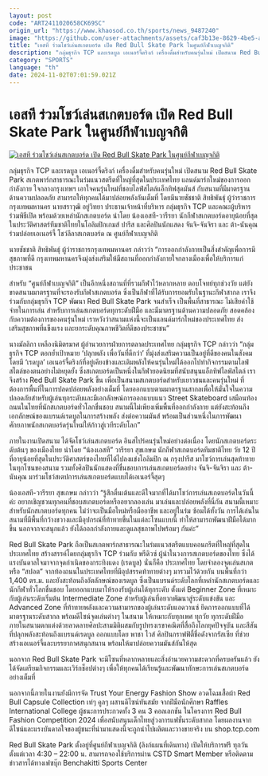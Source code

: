 ```yaml
---
layout: post
code: "ART2411020658CK69SC"
origin_url: "https://www.khaosod.co.th/sports/news_9487240"
image: "https://github.com/user-attachments/assets/caf3b13e-8629-4be5-a3b1-3960050c5515"
title: "เอสที ร่วมโชว์เล่นสเกตบอร์ด เปิด Red Bull Skate Park ในศูนย์กีฬาเบญจกิติ"
description: "กลุ่มธุรกิจ TCP และเรดบูล เอเนอร์จี้ดริงก์ เครื่องดื่มสำหรับคนรุ่นใหม่ เปิดสนาม Red Bull Skate Park สเกตพาร์กสาธารณะในร่มแนวสตรีตที่ใหญ่ที่สุดในประเทศไทย"
category: "SPORTS"
language: "th"
date: 2024-11-02T07:01:59.021Z
---
```


# เอสที ร่วมโชว์เล่นสเกตบอร์ด เปิด Red Bull Skate Park ในศูนย์กีฬาเบญจกิติ

[![เอสที ร่วมโชว์เล่นสเกตบอร์ด เปิด Red Bull Skate Park ในศูนย์กีฬาเบญจกิติ](https://www.khaosod.co.th/wpapp/uploads/2024/11/de-gea_492f2b9.jpg "เอสที ร่วมโชว์เล่นสเกตบอร์ด เปิด Red Bull Skate Park ในศูนย์กีฬาเบญจกิติ")](https://www.khaosod.co.th/wpapp/uploads/2024/11/de-gea_492f2b9.jpg)

กลุ่มธุรกิจ TCP และเรดบูล เอเนอร์จี้ดริงก์ เครื่องดื่มสำหรับคนรุ่นใหม่ เปิดสนาม Red Bull Skate Park สเกตพาร์กสาธารณะในร่มแนวสตรีตที่ใหญ่ที่สุดในประเทศไทย แลนด์มาร์กใหม่ของการออกกำลังกาย ใจกลางกรุงเทพฯ เอาใจคนรุ่นใหม่ที่ชอบไลฟ์สไตล์แอ็กทิฟสุดมันส์ กับสนามที่มีมาตรฐานด้านความปลอดภัย สามารถให้ทุกคนได้มาปล่อยพลังกันเต็มที่ โดยมีนายชัชชาติ สิทธิพันธุ์ ผู้ว่าราชการกรุงเทพมหานคร นายสราวุฒิ อยู่วิทยา ประธานเจ้าหน้าที่บริหาร กลุ่มธุรกิจ TCP และคณะผู้บริหาร ร่วมพิธีเปิด พร้อมด้วยเหล่านักสเกตบอร์ด นำโดย น้องเอสที-วารีรยา นักกีฬาสเกตบอร์ดอายุน้อยที่สุดในประวัติศาสตร์ทีมชาติไทยในโอลิมปิกเกมส์ ปารีส และศิลปินนักแสดง จันจิ-จันจิรา และ ต้า-นันคุณ ร่วมปล่อยเอเนอร์จี้ โชว์ลีลาสเกตบอร์ด ณ ศูนย์กีฬาเบญจกิติ

นายชัชชาติ สิทธิพันธุ์ ผู้ว่าราชการกรุงเทพมหานคร กล่าวว่า “การออกกำลังกายเป็นสิ่งสำคัญเพื่อการมีสุขภาพที่ดี กรุงเทพมหานครจึงมุ่งส่งเสริมให้มีสถานที่ออกกำลังกายใจกลางเมืองเพื่อให้บริการแก่ประชาชน

สำหรับ “ศูนย์กีฬาเบญจกิติ” เป็นอีกหนึ่งสถานที่ที่รวมกีฬาไว้หลากหลาย ตอบโจทย์ทุกช่วงวัย แต่ยังขาดสนามมาตรฐานที่จะรองรับกีฬาสเกตบอร์ด ซึ่งเป็นกีฬาที่ได้รับการยอมรับในฐานะกีฬาสากล เราจึงร่วมกับกลุ่มธุรกิจ TCP พัฒนา Red Bull Skate Park จนสำเร็จ เป็นพื้นที่สาธารณะ ไม่เสียค่าใช้จ่ายในการเล่น สำหรับการเล่นสเกตบอร์ดทุกระดับฝีมือ และมีมาตรฐานด้านความปลอดภัย สอดคล้องกับความต้องการของคนรุ่นใหม่ เราหวังว่าสนามแห่งนี้จะเป็นแลนด์มาร์กใหม่ของประเทศไทย ส่งเสริมสุขภาพที่แข็งแรง และยกระดับคุณภาพชีวิตที่ดีของประชาชน”

นางมัลลิกา เหลืองนิมิตรมาศ ผู้อำนวยการฝ่ายการตลาดประเทศไทย กลุ่มธุรกิจ TCP กล่าวว่า “กลุ่มธุรกิจ TCP ตอกย้ำเป้าหมาย ‘ปลุกพลัง เพื่อวันที่ดีกว่า’ ที่มุ่งส่งเสริมความเป็นอยู่ที่ดีของคนในสังคม โดยมี ‘เรดบูล’ เอเนอร์จี้ดริงก์ที่อยู่เคียงข้างและเติมพลังให้คนรุ่นใหม่ได้ออกไปทำกิจกรรมตามไลฟ์สไตล์ของตนอย่างไม่หยุดยั้ง ซึ่งสเกตบอร์ดเป็นหนึ่งในกีฬายอดนิยมที่สนับสนุนแอ็กทิฟไลฟ์สไตล์ เราจึงสร้าง Red Bull Skate Park ขึ้น เพื่อเป็นสนามสเกตบอร์ดสำหรับเยาวชนและคนรุ่นใหม่ ที่ต้องการพื้นที่ในการปลดปล่อยพลังอย่างเต็มที่ โดยออกแบบตามมาตรฐานสากลเพื่อให้มั่นใจในความปลอดภัยสำหรับผู้เล่นทุกระดับและมีเอกลักษณ์การออกแบบแนว Street Skateboard เสมือนท้องถนนในไทยที่นักสเกตบอร์ดทั่วโลกชื่นชอบ สนามนี้ไม่เพียงเพิ่มพื้นที่ออกกำลังกาย แต่ยังสะท้อนถึงเอกลักษณ์ของแบรนด์เรดบูลในการสร้างพลัง ส่งต่อความมันส์ พร้อมเป็นส่วนหนึ่งในการพัฒนาศักยภาพนักสเกตบอร์ดรุ่นใหม่ให้ก้าวสู่เวทีระดับโลก”

ภายในงานเปิดสนาม ได้จัดโชว์เล่นสเกตบอร์ด อินสไปร์คนรุ่นใหม่อย่างต่อเนื่อง โดยนักสเกตบอร์ดระดับต้นๆ ของเมืองไทย นำโดย “น้องเอสที” วารีรยา สุขเกษม นักกีฬาสเกตบอร์ดทีมชาติไทย วัย 12 ปี ที่อายุน้อยที่สุดในประวัติศาสตร์ของไทยที่ได้ไปลงแข่งโอลิมปิก ณ กรุงปารีส มาโชว์การเล่นสุดท้าทายในทุกโซนของสนาม รวมทั้งศิลปินนักแสดงที่ชื่นชอบการเล่นสเกตบอร์ดอย่าง จันจิ-จันจิรา และ ต้า-นันคุณ มาร่วมโชว์สเตปการเล่นสเกตบอร์ดแบบได้เอเนอร์จี้สุดๆ

น้องเอสที-วารีรยา สุขเกษม กล่าวว่า “รู้สึกตื่นเต้นและดีใจมากที่ได้มาโชว์การเล่นสเกตบอร์ดในวันนี้ค่ะ อยากเชิญชวนทุกคนที่ชอบสเกตบอร์ดหรืออยากลองเล่น มาเล่นและปล่อยพลังที่นี่กัน สนามนี้เหมาะสำหรับนักสเกตบอร์ดทุกคน ไม่ว่าจะเป็นมือใหม่หรือมืออาชีพ และอยู่ในร่ม ซ้อมได้ทั้งวัน การได้เล่นในสนามที่มีพื้นที่กว้างขวางและมีอุปกรณ์ที่ท้าทายขึ้นในแต่ละโซนแบบนี้ ทำให้สามารถพัฒนาฝีมือได้มากขึ้น นอกจากจะสนุกแล้ว ยังได้ออกกำลังกายและดูแลสุขภาพไปพร้อมๆ กันค่ะ”

Red Bull Skate Park ถือเป็นสเกตพาร์กสาธารณะในร่มแนวสตรีตแบบคอนกรีตที่ใหญ่ที่สุดในประเทศไทย สร้างสรรค์โดยกลุ่มธุรกิจ TCP ร่วมกับ พรีดิวซ์ ผู้นำในวงการสเกตบอร์ดของไทย ซึ่งได้แรงบันดาลใจมาจากจุดกำเนิดของกระทิงแดง (เรดบูล) นั่นก็คือ ประเทศไทย โดยจำลองจุดเล่นสเกตหรือ “สปอต” จากท้องถนนในประเทศไทยที่มีอุปสรรคท้าทายต่างๆ มารวมไว้ด้วยกัน บนพื้นที่กว่า 1,400 ตร.ม. และยังสะท้อนถึงอัตลักษณ์ของเรดบูล ซึ่งเป็นแบรนด์ระดับโลกที่เหล่านักสเกตบอร์ดและนักกีฬาทั่วโลกชื่นชอบ โดยออกแบบมาให้รองรับผู้เล่นได้ทุกระดับ ตั้งแต่ Beginner Zone ที่เหมาะกับผู้เล่นระดับเริ่มต้น Intermediate Zone สำหรับผู้เล่นที่อยากพัฒนาสู่ระดับแข่งขัน และ Advanced Zone ที่ท้าทายพลังและความสามารถของผู้เล่นระดับแอดวานซ์ ยึดการออกแบบที่ได้มาตรฐานระดับสากล พร้อมดีไซน์จุดเล่นต่างๆ ในสนาม ให้เหมาะกับทุกเพศ ทุกวัย ทุกระดับฝีมือ ภายในสนามตกแต่งด้วยลวดลายศิลปะสามมิติผสมกับรูปทรงเรขาคณิตที่สื่อถึงโลกยุคปัจจุบัน และสีสันที่ปลุกพลังสะท้อนถึงแบรนด์เรดบูล ออกแบบโดย พาชา ไวส์ ศิลปินกราฟฟิตี้ชื่อดังจากรัสเซีย ที่ช่วยสร้างเอเนอร์จี้และบรรยากาศสนุกสนาน พร้อมให้มาปล่อยความมันส์กันให้สุด

นอกจาก Red Bull Skate Park จะมีโซนที่หลากหลายและสิ่งอำนวยความสะดวกที่ครบครันแล้ว ยังได้จัดเตรียมกิจกรรมและเวิร์กช็อปต่างๆ เพื่อให้ทุกคนได้เรียนรู้และพัฒนาทักษะการเล่นสเกตบอร์ดอย่างเต็มที่

นอกจากนี้ภายในงานยังมีการจัด Trust Your Energy Fashion Show อวดโฉมเสื้อผ้า Red Bull Capsule Collection เท่ๆ คูลๆ ผสานดีไซน์ทันสมัย จากฝีมือนักศึกษา Raffles International College ผู้ชนะการประกวดทั้ง 3 คน 3 คอลเลกชัน ในโครงการ Red Bull Fashion Competition 2024 เพื่อสนับสนุนเด็กไทยสู่วงการแฟชั่นระดับสากล โดยผลงานจากดีไซน์และแรงบันดาลใจของผู้ชนะที่นำมาแสดงนี้จะถูกนำไปผลิตและวางขายจริง บน shop.tcp.com

Red Bull Skate Park ตั้งอยู่ที่ศูนย์กีฬาเบญจกิติ (ลิงก์แผนที่เดินทาง) เปิดให้บริการฟรี ทุกวัน ตั้งแต่เวลา 4:30 – 22:00 น. สามารถจองใช้บริการผ่าน CSTD Smart Member หรือติดตามข่าวสารได้ทางเฟซบุ๊ก Benchakitti Sports Center